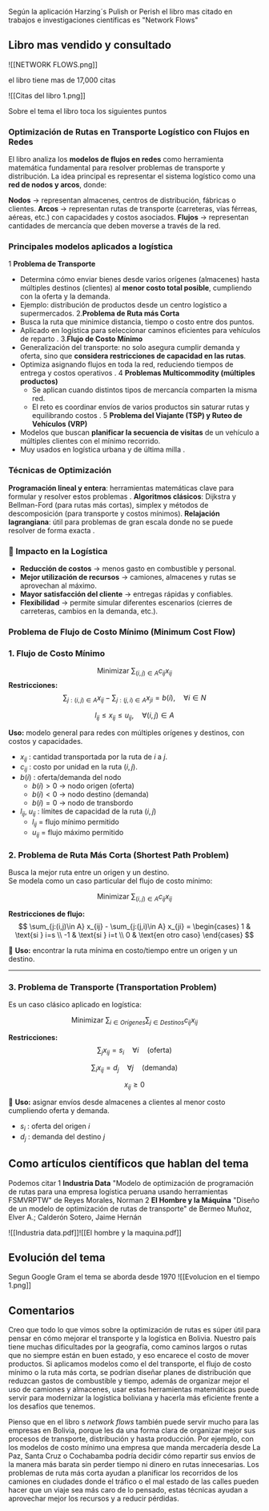 Según la aplicación Harzing´s Pulish or Perish el libro mas citado en trabajos e investigaciones científicas es "Network Flows"

## Libro mas vendido y consultado 

![[NETWORK FLOWS.png]]

el libro tiene mas de 17,000 citas 

![[Citas del libro 1.png]]

Sobre el tema el libro toca los siguientes puntos 

### Optimización de Rutas en Transporte Logístico con Flujos en Redes

El libro analiza los **modelos de flujos en redes** como herramienta matemática fundamental para resolver problemas de transporte y distribución. La idea principal es representar el sistema logístico como una **red de nodos y arcos**, donde:

 **Nodos** → representan almacenes, centros de distribución, fábricas o clientes.
 **Arcos** → representan rutas de transporte (carreteras, vías férreas, aéreas, etc.) con capacidades y costos asociados.
 **Flujos** → representan cantidades de mercancía que deben moverse a través de la red.
###  Principales modelos aplicados a logística

1 **Problema de Transporte**
   - Determina cómo enviar bienes desde varios orígenes (almacenes) hasta múltiples destinos (clientes) al **menor costo total posible**, cumpliendo con la oferta y la demanda.
   - Ejemplo: distribución de productos desde un centro logístico a supermercados.
2.**Problema de Ruta más Corta**
   - Busca la ruta que minimice distancia, tiempo o costo entre dos puntos.
   - Aplicado en logística para seleccionar caminos eficientes para vehículos de reparto .
3.**Flujo de Costo Mínimo**
- Generalización del transporte: no solo asegura cumplir demanda y oferta, sino que **considera restricciones de capacidad en las rutas**.    
- Optimiza asignando flujos en toda la red, reduciendo tiempos de entrega y costos operativos .
4 **Problemas Multicommodity (múltiples productos)**
   - Se aplican cuando distintos tipos de mercancía comparten la misma red.    
   - El reto es coordinar envíos de varios productos sin saturar rutas y equilibrando costos .
5 **Problema del Viajante (TSP) y Ruteo de Vehículos (VRP)**
- Modelos que buscan **planificar la secuencia de visitas** de un vehículo a múltiples clientes con el mínimo recorrido.
- Muy usados en logística urbana y de última milla .
###  Técnicas de Optimización

 **Programación lineal y entera**: herramientas matemáticas clave para formular y resolver estos problemas .
 **Algoritmos clásicos**: Dijkstra y Bellman-Ford (para rutas más cortas), simplex y métodos de descomposición (para transporte y costos mínimos).
 **Relajación lagrangiana**: útil para problemas de gran escala donde no se puede resolver de forma exacta .
### 🚛 Impacto en la Logística

- **Reducción de costos** → menos gasto en combustible y personal.
- **Mejor utilización de recursos** → camiones, almacenes y rutas se aprovechan al máximo.
- **Mayor satisfacción del cliente** → entregas rápidas y confiables.
- **Flexibilidad** → permite simular diferentes escenarios (cierres de carreteras, cambios en la demanda, etc.).


###  **Problema de Flujo de Costo Mínimo (Minimum Cost Flow)**


### 1. Flujo de Costo Mínimo
$$
\text{Minimizar } \sum_{(i,j)\in A} c_{ij} x_{ij}
$$
**Restricciones:**
$$
\sum_{j:(i,j)\in A} x_{ij} - \sum_{j:(j,i)\in A} x_{ji} = b(i), \quad \forall i \in N
$$

$$
l_{ij} \leq x_{ij} \leq u_{ij}, \quad \forall (i,j)\in A
$$

 **Uso:** modelo general para redes con múltiples orígenes y destinos, con costos y capacidades.

- $x_{ij}$ : cantidad transportada por la ruta de $i$ a $j$.
- $c_{ij}$ : costo por unidad en la ruta $(i,j)$.
- $b(i)$ : oferta/demanda del nodo  
  - $b(i) > 0$ → nodo origen (oferta)  
  - $b(i) < 0$ → nodo destino (demanda)  
  - $b(i) = 0$ → nodo de transbordo  
- $l_{ij}, \; u_{ij}$ : límites de capacidad de la ruta $(i,j)$  
  - $l_{ij}$ = flujo mínimo permitido  
  - $u_{ij}$ = flujo máximo permitido

### 2. **Problema de Ruta Más Corta (Shortest Path Problem)**

Busca la mejor ruta entre un origen y un destino.  
Se modela como un caso particular del flujo de costo mínimo:


$$
\text{Minimizar } \sum_{(i,j)\in A} c_{ij} x_{ij}
$$

**Restricciones de flujo:**
$$
\sum_{j:(i,j)\in A} x_{ij} - \sum_{j:(j,i)\in A} x_{ji} =
\begin{cases} 
1 & \text{si } i=s \\ 
-1 & \text{si } i=t \\ 
0 & \text{en otro caso}
\end{cases}
$$

📌 **Uso:** encontrar la ruta mínima en costo/tiempo entre un origen y un destino.



---

### 3. **Problema de Transporte (Transportation Problem)**

Es un caso clásico aplicado en logística:

$$
\text{Minimizar } \sum_{i \in Orígenes}\sum_{j \in Destinos} c_{ij} x_{ij}
$$

**Restricciones:**
$$
\sum_{j} x_{ij} = s_i \quad \forall i \quad (\text{oferta})
$$

$$
\sum_{i} x_{ij} = d_j \quad \forall j \quad (\text{demanda})
$$

$$
x_{ij} \geq 0
$$

📌 **Uso:** asignar envíos desde almacenes a clientes al menor costo cumpliendo oferta y demanda.

- $s_i$ : oferta del origen $i$  
- $d_j$ : demanda del destino $j$


## Como artículos científicos que hablan del tema 

Podemos citar
1 **Industria Data** "Modelo de optimización de programación de rutas para una empresa logística peruana usando herramientas FSMVRPTW" de Reyes Morales, Norman
2 **El Hombre y la Máquina** "Diseño de un modelo de optimización de rutas de transporte" de Bermeo Muñoz, Elver A.; Calderón Sotero, Jaime Hernán

![[Industria data.pdf]]![[El hombre y la maquina.pdf]]
## Evolución del tema 

Segun Google Gram el tema se aborda desde 1970
![[Evolucion en el tiempo 1.png]]
## Comentarios 

Creo que todo lo que vimos sobre la optimización de rutas es súper útil para pensar en cómo mejorar el transporte y la logística en Bolivia. Nuestro país tiene muchas dificultades por la geografía, como caminos largos o rutas que no siempre están en buen estado, y eso encarece el costo de mover productos. Si aplicamos modelos como el del transporte, el flujo de costo mínimo o la ruta más corta, se podrían diseñar planes de distribución que reduzcan gastos de combustible y tiempo, además de organizar mejor el uso de camiones y almacenes, usar estas herramientas matemáticas puede servir para modernizar la logística boliviana y hacerla más eficiente frente a los desafíos que tenemos.

Pienso que en el libro s _network flows_ también puede servir mucho para las empresas en Bolivia, porque les da una forma clara de organizar mejor sus procesos de transporte, distribución y hasta producción. Por ejemplo, con los modelos de costo mínimo una empresa que manda mercadería desde La Paz, Santa Cruz o Cochabamba podría decidir cómo repartir sus envíos de la manera más barata sin perder tiempo ni dinero en rutas innecesarias. Los problemas de ruta más corta ayudan a planificar los recorridos de los camiones en ciudades donde el tráfico o el mal estado de las calles pueden hacer que un viaje sea más caro de lo pensado, estas técnicas ayudan a aprovechar mejor los recursos y a reducir pérdidas. 